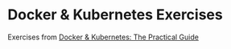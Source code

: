 # Docker & Kubernetes Exercises

Exercises from [Docker & Kubernetes: The Practical 
Guide](https://www.udemy.com/course/docker-kubernetes-the-practical-guide/)
